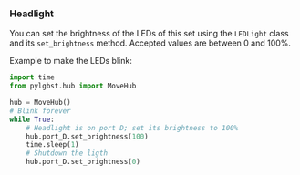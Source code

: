 ### Headlight

You can set the brightness of the LEDs of this set using the `LEDLight` class and its
`set_brightness` method. Accepted values are between 0 and 100%.

Example to make the LEDs blink:

```python
import time
from pylgbst.hub import MoveHub

hub = MoveHub()
# Blink forever
while True:
    # Headlight is on port D; set its brightness to 100%
    hub.port_D.set_brightness(100)
    time.sleep(1)
    # Shutdown the ligth
    hub.port_D.set_brightness(0)
```
